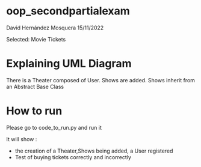 # oop_secondpartialexam
David Hernández Mosquera 15/11/2022

Selected: Movie Tickets
# Explaining UML Diagram

There is a Theater composed of User. Shows are added.
Shows inherit from an Abstract Base Class


# How to run
Please go to code_to_run.py and run it

It will show :
+ the creation of a Theater,Shows being added, a User registered
+ Test of buying tickets correctly and incorrectly